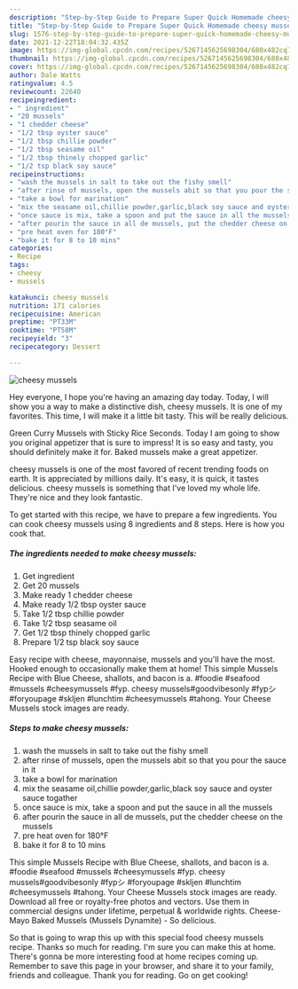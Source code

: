 ```yaml
---
description: "Step-by-Step Guide to Prepare Super Quick Homemade cheesy mussels"
title: "Step-by-Step Guide to Prepare Super Quick Homemade cheesy mussels"
slug: 1576-step-by-step-guide-to-prepare-super-quick-homemade-cheesy-mussels
date: 2021-12-22T18:04:32.435Z
image: https://img-global.cpcdn.com/recipes/5267145625698304/680x482cq70/cheesy-mussels-recipe-main-photo.jpg
thumbnail: https://img-global.cpcdn.com/recipes/5267145625698304/680x482cq70/cheesy-mussels-recipe-main-photo.jpg
cover: https://img-global.cpcdn.com/recipes/5267145625698304/680x482cq70/cheesy-mussels-recipe-main-photo.jpg
author: Dale Watts
ratingvalue: 4.5
reviewcount: 22640
recipeingredient:
- " ingredient"
- "20 mussels"
- "1 chedder cheese"
- "1/2 tbsp oyster sauce"
- "1/2 tbsp chillie powder"
- "1/2 tbsp seasame oil"
- "1/2 tbsp thinely chopped garlic"
- "1/2 tsp black soy sauce"
recipeinstructions:
- "wash the mussels in salt to take out the fishy smell"
- "after rinse of mussels, open the mussels abit so that you pour the sauce in it"
- "take a bowl for marination"
- "mix the seasame oil,chillie powder,garlic,black soy sauce and oyster sauce togather"
- "once sauce is mix, take a spoon and put the sauce in all the mussels"
- "after pourin the sauce in all de mussels, put the chedder cheese on the mussels"
- "pre heat oven for 180°F"
- "bake it for 8 to 10 mins"
categories:
- Recipe
tags:
- cheesy
- mussels

katakunci: cheesy mussels 
nutrition: 171 calories
recipecuisine: American
preptime: "PT33M"
cooktime: "PT58M"
recipeyield: "3"
recipecategory: Dessert

---
```



![cheesy mussels](https://img-global.cpcdn.com/recipes/5267145625698304/680x482cq70/cheesy-mussels-recipe-main-photo.jpg)

Hey everyone, I hope you're having an amazing day today. Today, I will show you a way to make a distinctive dish, cheesy mussels. It is one of my favorites. This time, I will make it a little bit tasty. This will be really delicious.

Green Curry Mussels with Sticky Rice Seconds. Today I am going to show you original appetizer that is sure to impress! It is so easy and tasty, you should definitely make it for. Baked mussels make a great appetizer.

cheesy mussels is one of the most favored of recent trending foods on earth. It is appreciated by millions daily. It's easy, it is quick, it tastes delicious. cheesy mussels is something that I've loved my whole life. They're nice and they look fantastic.


To get started with this recipe, we have to prepare a few ingredients. You can cook cheesy mussels using 8 ingredients and 8 steps. Here is how you cook that.

<!--inarticleads1-->

##### The ingredients needed to make cheesy mussels:

1. Get  ingredient
1. Get 20 mussels
1. Make ready 1 chedder cheese
1. Make ready 1/2 tbsp oyster sauce
1. Take 1/2 tbsp chillie powder
1. Take 1/2 tbsp seasame oil
1. Get 1/2 tbsp thinely chopped garlic
1. Prepare 1/2 tsp black soy sauce


Easy recipe with cheese, mayonnaise, mussels and you&#39;ll have the most. Hooked enough to occasionally make them at home! This simple Mussels Recipe with Blue Cheese, shallots, and bacon is a. #foodie #seafood #mussels #cheesymussels #fyp. cheesy mussels#goodvibesonly #fypシ #foryoupage #skljen #lunchtim #cheesymussels #tahong. Your Cheese Mussels stock images are ready. 

<!--inarticleads2-->

##### Steps to make cheesy mussels:

1. wash the mussels in salt to take out the fishy smell
1. after rinse of mussels, open the mussels abit so that you pour the sauce in it
1. take a bowl for marination
1. mix the seasame oil,chillie powder,garlic,black soy sauce and oyster sauce togather
1. once sauce is mix, take a spoon and put the sauce in all the mussels
1. after pourin the sauce in all de mussels, put the chedder cheese on the mussels
1. pre heat oven for 180°F
1. bake it for 8 to 10 mins


This simple Mussels Recipe with Blue Cheese, shallots, and bacon is a. #foodie #seafood #mussels #cheesymussels #fyp. cheesy mussels#goodvibesonly #fypシ #foryoupage #skljen #lunchtim #cheesymussels #tahong. Your Cheese Mussels stock images are ready. Download all free or royalty-free photos and vectors. Use them in commercial designs under lifetime, perpetual &amp; worldwide rights. Cheese-Mayo Baked Mussels (Mussels Dynamite) - So delicious. 

So that is going to wrap this up with this special food cheesy mussels recipe. Thanks so much for reading. I'm sure you can make this at home. There's gonna be more interesting food at home recipes coming up. Remember to save this page in your browser, and share it to your family, friends and colleague. Thank you for reading. Go on get cooking!
